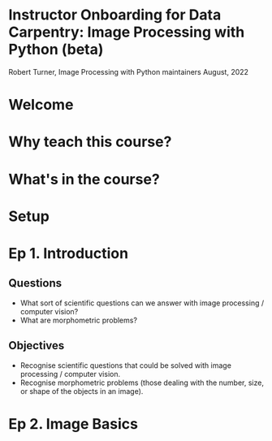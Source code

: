 # Instructor Onboarding for Data Carpentry: Image Processing with Python (beta)

Robert Turner, Image Processing with Python maintainers
August, 2022

# Welcome

# Why teach this course?

# What's in the course?

# Setup

# Ep 1. Introduction

## Questions
- What sort of scientific questions can we answer with image processing / computer vision?
- What are morphometric problems?

## Objectives
- Recognise scientific questions that could be solved with image processing / computer vision.
- Recognise morphometric problems (those dealing with the number, size, or shape of the objects in an image).

# Ep 2. Image Basics

# 
